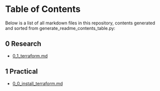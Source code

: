 # Table of Contents

Below is a list of all markdown files in this repository, contents generated and sorted from generate_readme_contents_table.py:

## 0 Research

- [0_1_terraform.md](https://github.com/raiyans/tech264-cloud/blob/main/0_research/0_1_terraform.md)


## 1 Practical

- [0_0_install_terraform.md](https://github.com/raiyans/tech264-cloud/blob/main/1_practical/0_0_install_terraform.md)

